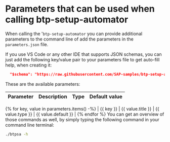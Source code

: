 # Parameters that can be used when calling btp-setup-automator

When calling the '`btp-setup-automator` you can provide additional parameters to the command line of add the parameters in the `parameters.json` file.

If you use VS Code or any other IDE that supports JSON schemas, you can just add the following key/value pair to your parameters file to get auto-fill help, when creating it:

````json
  "$schema": "https://raw.githubusercontent.com/SAP-samples/btp-setup-automator/main/libs/btpsa-usecase.json",
````

These are the available parameters:

| Parameter | Description | Type  | Default value |
|---|---|---|---|
{% for key, value in parameters.items() -%}
| {{ key }} | {{ value.title }} | {{ value.type }} | {{ value.default }} |
{% endfor %}
You can get an overview of those commands as well, by simply typing the following command in your command line terminal:

```bash
./btpsa -h
```
